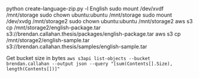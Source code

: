 python create-language-zip.py -l English
sudo mount /dev/xvdf /mnt/storage
sudo chown ubuntu:ubuntu /mnt/storage
sudo mount /dev/xvdg /mnt/storage2
sudo chown ubuntu:ubuntu /mnt/storage2
aws s3 cp /mnt/storage2/english-package.tar s3://brendan.callahan.thesis/packages/english-package.tar
aws s3 cp /mnt/storage2/english-sample.tar s3://brendan.callahan.thesis/samples/english-sample.tar

Get bucket size in bytes `aws s3api list-objects --bucket brendan.callahan --output json --query "[sum(Contents[].Size), length(Contents[])]"`

